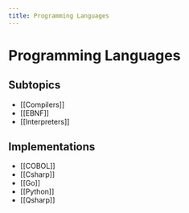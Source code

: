 ```yaml
---
title: Programming Languages
---
```


# Programming Languages


## Subtopics
- [[Compilers]]
- [[EBNF]]
- [[Interpreters]]


## Implementations
- [[COBOL]]
- [[Csharp]]
- [[Go]]
- [[Python]]
- [[Qsharp]]
